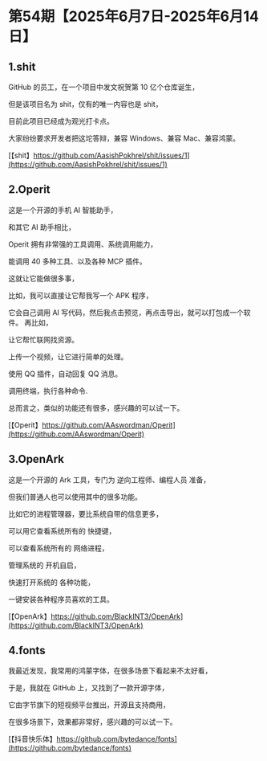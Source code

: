 # 第54期【2025年6月7日-2025年6月14日】

## 1.shit

GitHub 的员工，在一个项目中发文祝贺第 10 亿个仓库诞生，

但是该项目名为 shit，仅有的唯一内容也是 shit，

目前此项目已经成为观光打卡点。

大家纷纷要求开发者把这坨答辩，兼容 Windows、兼容 Mac、兼容鸿蒙。

[【shit】https://github.com/AasishPokhrel/shit/issues/1](https://github.com/AasishPokhrel/shit/issues/1)

## 2.Operit

这是一个开源的手机 AI 智能助手，

和其它 AI 助手相比，

Operit 拥有非常强的工具调用、系统调用能力，

能调用 40 多种工具、以及各种 MCP 插件。

这就让它能做很多事，

比如，我可以直接让它帮我写一个 APK 程序，

它会自己调用 AI 写代码，然后我点击预览，再点击导出，就可以打包成一个软件。
再比如，

让它帮忙联网找资源。

上传一个视频，让它进行简单的处理。

使用 QQ 插件，自动回复 QQ 消息。

调用终端，执行各种命令.

总而言之，类似的功能还有很多，感兴趣的可以试一下。


[【Operit】https://github.com/AAswordman/Operit](https://github.com/AAswordman/Operit)

## 3.OpenArk

这是一个开源的 Ark 工具，专门为 逆向工程师、编程人员 准备，

但我们普通人也可以使用其中的很多功能。


比如它的进程管理器，要比系统自带的信息更多，

可以用它查看系统所有的 快捷键，

可以查看系统所有的 网络进程，

管理系统的 开机自启，

快速打开系统的 各种功能，

一键安装各种程序员喜欢的工具。

[【OpenArk】https://github.com/BlackINT3/OpenArk](https://github.com/BlackINT3/OpenArk)

## 4.fonts


我最近发现，我常用的鸿蒙字体，在很多场景下看起来不太好看，

于是，我就在 GitHub 上，又找到了一款开源字体，

它由字节旗下的短视频平台推出，开源且支持商用，

在很多场景下，效果都非常好，感兴趣的可以试一下。

[【抖音快乐体】https://github.com/bytedance/fonts](https://github.com/bytedance/fonts)
